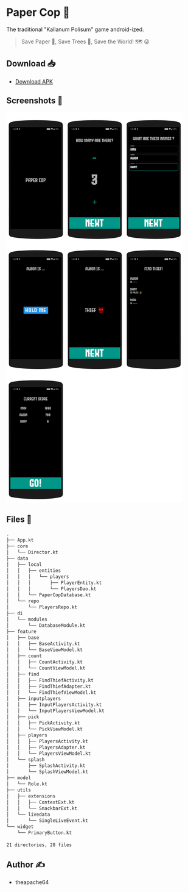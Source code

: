 # Paper Cop 👮

The traditional "Kallanum Polisum" game android-ized.

> Save Paper 📖, Save Trees 🌲, Save the World! 🗺️ 😜

## Download 📥

- [Download APK](https://github.com/theapache64/paper-cop/releases/latest/download/app-release.apk)

## Screenshots 📱

![](montage.png)

## Files 📁

```
.
├── App.kt
├── core
│   └── Director.kt
├── data
│   ├── local
│   │   ├── entities
│   │   │   └── players
│   │   │       ├── PlayerEntity.kt
│   │   │       └── PlayersDao.kt
│   │   └── PaperCopDatabase.kt
│   └── repo
│       └── PlayersRepo.kt
├── di
│   └── modules
│       └── DatabaseModule.kt
├── feature
│   ├── base
│   │   ├── BaseActivity.kt
│   │   └── BaseViewModel.kt
│   ├── count
│   │   ├── CountActivity.kt
│   │   └── CountViewModel.kt
│   ├── find
│   │   ├── FindThiefActivity.kt
│   │   ├── FindThiefAdapter.kt
│   │   └── FindThiefViewModel.kt
│   ├── inputplayers
│   │   ├── InputPlayersActivity.kt
│   │   └── InputPlayersViewModel.kt
│   ├── pick
│   │   ├── PickActivity.kt
│   │   └── PickViewModel.kt
│   ├── players
│   │   ├── PlayersActivity.kt
│   │   ├── PlayersAdapter.kt
│   │   └── PlayersViewModel.kt
│   └── splash
│       ├── SplashActivity.kt
│       └── SplashViewModel.kt
├── model
│   └── Role.kt
├── utils
│   ├── extensions
│   │   ├── ContextExt.kt
│   │   └── SnackbarExt.kt
│   └── livedata
│       └── SingleLiveEvent.kt
└── widget
    └── PrimaryButton.kt

21 directories, 28 files
```

## Author ✍️

- theapache64